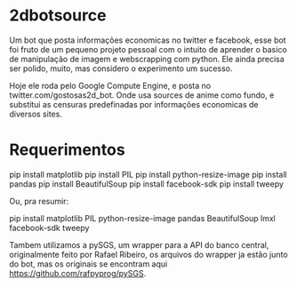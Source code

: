 # 2dbotsource
  Um bot que posta informações economicas no twitter e facebook, esse bot foi fruto de um pequeno projeto pessoal com o intuito de aprender o basico de manipulação de imagem e webscrapping com python. Ele ainda precisa ser polido, muito, mas considero o experimento um sucesso. 
  
  Hoje ele roda pelo Google Compute Engine, e posta no twitter.com/gostosas2d_bot. Onde usa sources de anime como fundo, e substitui as censuras predefinadas por informações economicas de diversos sites. 

# Requerimentos

  pip install matplotlib
  pip install PIL
  pip install python-resize-image
  pip install pandas
  pip install BeautifulSoup
  pip install facebook-sdk
  pip install tweepy
  
  Ou, pra resumir: 
  
  pip install matplotlib PIL python-resize-image pandas BeautifulSoup lmxl facebook-sdk tweepy
  
  Tambem utilizamos a pySGS, um wrapper para a API do banco central, originalmente feito por Rafael Ribeiro, os arquivos do wrapper   ja estão junto do bot, mas os originais se encontram aqui https://github.com/rafpyprog/pySGS. 
  
  
